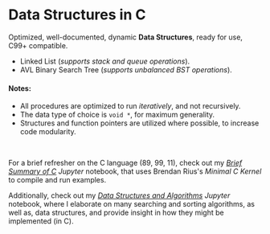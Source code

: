 # Data Structures in C
Optimized, well-documented, dynamic **Data Structures**, ready for use, C99+ compatible.

- Linked List (*supports stack and queue operations*).
- AVL Binary Search Tree (*supports unbalanced BST operations*).

#### Notes:

- All procedures are optimized to run *iteratively*, and not recursively.
- The data type of choice is `void *`, for maximum generality.
- Structures and function pointers are utilized where possible, to increase code modularity.

<br>

For a brief refresher on the C language (89, 99, 11), check out my [*Brief Summary of C*](brief_summary_of_c.ipynb) *Jupyter* notebook, that uses Brendan Rius's *Minimal C Kernel* to compile and run examples.

Additionally, check out my [*Data Structures and Algorithms*](data_structures_and_algorithms.ipynb) *Jupyter* notebook, where I elaborate on many searching and sorting algorithms, as well as, data structures, and provide insight in how they might be implemented (in C).

